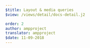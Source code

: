 ```yaml
---
$title: Layout & media queries
$view: /views/detail/docs-detail.j2

order: 2
author: ampproject
translator: ampproject
$date: 11-09-2018
---
```

